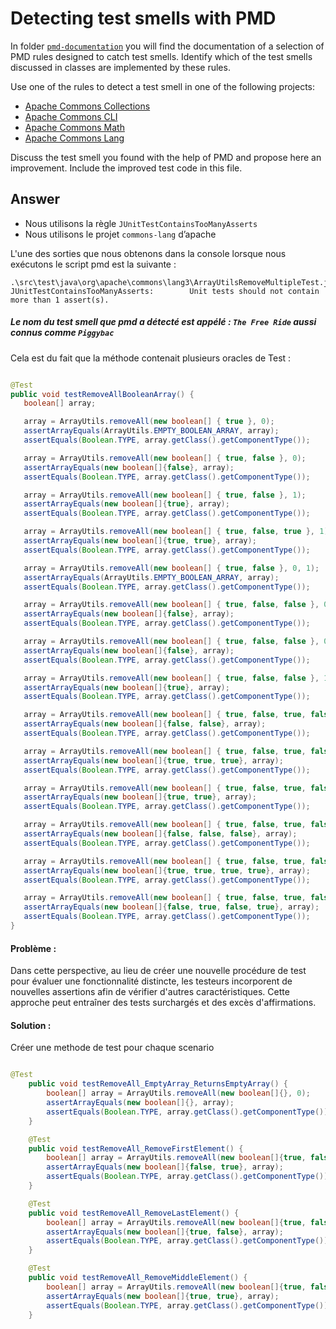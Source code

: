 # Detecting test smells with PMD

In folder [`pmd-documentation`](../pmd-documentation) you will find the documentation of a selection of PMD rules designed to catch test smells.
Identify which of the test smells discussed in classes are implemented by these rules.

Use one of the rules to detect a test smell in one of the following projects:

- [Apache Commons Collections](https://github.com/apache/commons-collections)
- [Apache Commons CLI](https://github.com/apache/commons-cli)
- [Apache Commons Math](https://github.com/apache/commons-math)
- [Apache Commons Lang](https://github.com/apache/commons-lang)

Discuss the test smell you found with the help of PMD and propose here an improvement.
Include the improved test code in this file.

## Answer

- Nous utilisons la règle ``JUnitTestContainsTooManyAsserts``
- Nous utilisons le projet `commons-lang` d’apache

L'une des sorties que nous obtenons dans la console lorsque nous exécutons le script pmd est la suivante :
````
.\src\test\java\org\apache\commons\lang3\ArrayUtilsRemoveMultipleTest.java:34:  
JUnitTestContainsTooManyAsserts:        Unit tests should not contain more than 1 assert(s).

````

##### Le nom du test smell que pmd a détecté est appélé : ``The Free Ride`` aussi connus comme ``Piggybac``
Cela est du fait que la méthode contenait plusieurs oracles de Test :

````java

@Test
public void testRemoveAllBooleanArray() {
   boolean[] array;

   array = ArrayUtils.removeAll(new boolean[] { true }, 0);
   assertArrayEquals(ArrayUtils.EMPTY_BOOLEAN_ARRAY, array);
   assertEquals(Boolean.TYPE, array.getClass().getComponentType());

   array = ArrayUtils.removeAll(new boolean[] { true, false }, 0);
   assertArrayEquals(new boolean[]{false}, array);
   assertEquals(Boolean.TYPE, array.getClass().getComponentType());

   array = ArrayUtils.removeAll(new boolean[] { true, false }, 1);
   assertArrayEquals(new boolean[]{true}, array);
   assertEquals(Boolean.TYPE, array.getClass().getComponentType());

   array = ArrayUtils.removeAll(new boolean[] { true, false, true }, 1);
   assertArrayEquals(new boolean[]{true, true}, array);
   assertEquals(Boolean.TYPE, array.getClass().getComponentType());

   array = ArrayUtils.removeAll(new boolean[] { true, false }, 0, 1);
   assertArrayEquals(ArrayUtils.EMPTY_BOOLEAN_ARRAY, array);
   assertEquals(Boolean.TYPE, array.getClass().getComponentType());

   array = ArrayUtils.removeAll(new boolean[] { true, false, false }, 0, 1);
   assertArrayEquals(new boolean[]{false}, array);
   assertEquals(Boolean.TYPE, array.getClass().getComponentType());

   array = ArrayUtils.removeAll(new boolean[] { true, false, false }, 0, 2);
   assertArrayEquals(new boolean[]{false}, array);
   assertEquals(Boolean.TYPE, array.getClass().getComponentType());

   array = ArrayUtils.removeAll(new boolean[] { true, false, false }, 1, 2);
   assertArrayEquals(new boolean[]{true}, array);
   assertEquals(Boolean.TYPE, array.getClass().getComponentType());

   array = ArrayUtils.removeAll(new boolean[] { true, false, true, false, true }, 0, 2, 4);
   assertArrayEquals(new boolean[]{false, false}, array);
   assertEquals(Boolean.TYPE, array.getClass().getComponentType());

   array = ArrayUtils.removeAll(new boolean[] { true, false, true, false, true }, 1, 3);
   assertArrayEquals(new boolean[]{true, true, true}, array);
   assertEquals(Boolean.TYPE, array.getClass().getComponentType());

   array = ArrayUtils.removeAll(new boolean[] { true, false, true, false, true }, 1, 3, 4);
   assertArrayEquals(new boolean[]{true, true}, array);
   assertEquals(Boolean.TYPE, array.getClass().getComponentType());

   array = ArrayUtils.removeAll(new boolean[] { true, false, true, false, true, false, true }, 0, 2, 4, 6);
   assertArrayEquals(new boolean[]{false, false, false}, array);
   assertEquals(Boolean.TYPE, array.getClass().getComponentType());

   array = ArrayUtils.removeAll(new boolean[] { true, false, true, false, true, false, true }, 1, 3, 5);
   assertArrayEquals(new boolean[]{true, true, true, true}, array);
   assertEquals(Boolean.TYPE, array.getClass().getComponentType());

   array = ArrayUtils.removeAll(new boolean[] { true, false, true, false, true, false, true }, 0, 1, 2);
   assertArrayEquals(new boolean[]{false, true, false, true}, array);
   assertEquals(Boolean.TYPE, array.getClass().getComponentType());
}


````
#### Problème :
Dans cette perspective, au lieu de créer une nouvelle procédure de test pour évaluer une fonctionnalité distincte, les testeurs incorporent de nouvelles assertions afin de vérifier d'autres caractéristiques. Cette approche peut entraîner des tests surchargés et des excès d'affirmations.

#### Solution : 
Créer une methode de test pour chaque scenario 

````java

@Test
    public void testRemoveAll_EmptyArray_ReturnsEmptyArray() {
        boolean[] array = ArrayUtils.removeAll(new boolean[]{}, 0);
        assertArrayEquals(new boolean[]{}, array);
        assertEquals(Boolean.TYPE, array.getClass().getComponentType());
    }

    @Test
    public void testRemoveAll_RemoveFirstElement() {
        boolean[] array = ArrayUtils.removeAll(new boolean[]{true, false, true}, 0);
        assertArrayEquals(new boolean[]{false, true}, array);
        assertEquals(Boolean.TYPE, array.getClass().getComponentType());
    }

    @Test
    public void testRemoveAll_RemoveLastElement() {
        boolean[] array = ArrayUtils.removeAll(new boolean[]{true, false, true}, 2);
        assertArrayEquals(new boolean[]{true, false}, array);
        assertEquals(Boolean.TYPE, array.getClass().getComponentType());
    }

    @Test
    public void testRemoveAll_RemoveMiddleElement() {
        boolean[] array = ArrayUtils.removeAll(new boolean[]{true, false, true}, 1);
        assertArrayEquals(new boolean[]{true, true}, array);
        assertEquals(Boolean.TYPE, array.getClass().getComponentType());
    }

````